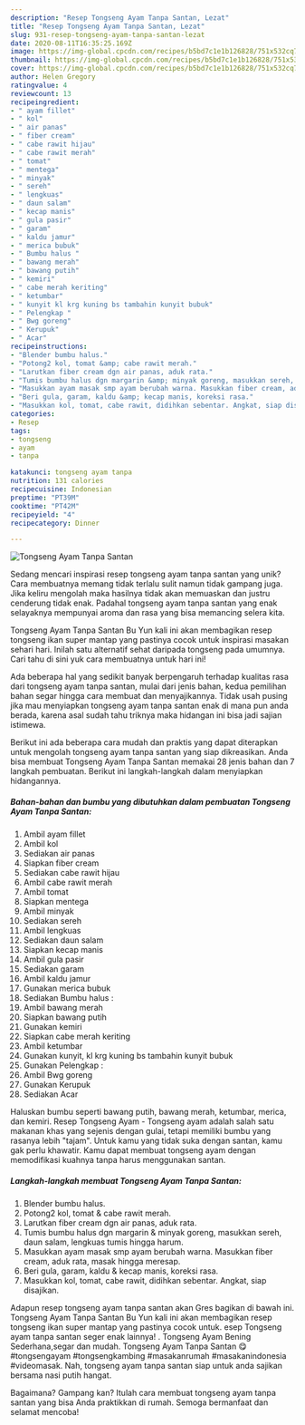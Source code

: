 ```yaml
---
description: "Resep Tongseng Ayam Tanpa Santan, Lezat"
title: "Resep Tongseng Ayam Tanpa Santan, Lezat"
slug: 931-resep-tongseng-ayam-tanpa-santan-lezat
date: 2020-08-11T16:35:25.169Z
image: https://img-global.cpcdn.com/recipes/b5bd7c1e1b126828/751x532cq70/tongseng-ayam-tanpa-santan-foto-resep-utama.jpg
thumbnail: https://img-global.cpcdn.com/recipes/b5bd7c1e1b126828/751x532cq70/tongseng-ayam-tanpa-santan-foto-resep-utama.jpg
cover: https://img-global.cpcdn.com/recipes/b5bd7c1e1b126828/751x532cq70/tongseng-ayam-tanpa-santan-foto-resep-utama.jpg
author: Helen Gregory
ratingvalue: 4
reviewcount: 13
recipeingredient:
- " ayam fillet"
- " kol"
- " air panas"
- " fiber cream"
- " cabe rawit hijau"
- " cabe rawit merah"
- " tomat"
- " mentega"
- " minyak"
- " sereh"
- " lengkuas"
- " daun salam"
- " kecap manis"
- " gula pasir"
- " garam"
- " kaldu jamur"
- " merica bubuk"
- " Bumbu halus "
- " bawang merah"
- " bawang putih"
- " kemiri"
- " cabe merah keriting"
- " ketumbar"
- " kunyit kl krg kuning bs tambahin kunyit bubuk"
- " Pelengkap "
- " Bwg goreng"
- " Kerupuk"
- " Acar"
recipeinstructions:
- "Blender bumbu halus."
- "Potong2 kol, tomat &amp; cabe rawit merah."
- "Larutkan fiber cream dgn air panas, aduk rata."
- "Tumis bumbu halus dgn margarin &amp; minyak goreng, masukkan sereh, daun salam, lengkuas tumis hingga harum."
- "Masukkan ayam masak smp ayam berubah warna. Masukkan fiber cream, aduk rata, masak hingga meresap."
- "Beri gula, garam, kaldu &amp; kecap manis, koreksi rasa."
- "Masukkan kol, tomat, cabe rawit, didihkan sebentar. Angkat, siap disajikan."
categories:
- Resep
tags:
- tongseng
- ayam
- tanpa

katakunci: tongseng ayam tanpa 
nutrition: 131 calories
recipecuisine: Indonesian
preptime: "PT39M"
cooktime: "PT42M"
recipeyield: "4"
recipecategory: Dinner

---
```



![Tongseng Ayam Tanpa Santan](https://img-global.cpcdn.com/recipes/b5bd7c1e1b126828/751x532cq70/tongseng-ayam-tanpa-santan-foto-resep-utama.jpg)

Sedang mencari inspirasi resep tongseng ayam tanpa santan yang unik? Cara membuatnya memang tidak terlalu sulit namun tidak gampang juga. Jika keliru mengolah maka hasilnya tidak akan memuaskan dan justru cenderung tidak enak. Padahal tongseng ayam tanpa santan yang enak selayaknya mempunyai aroma dan rasa yang bisa memancing selera kita.

Tongseng Ayam Tanpa Santan Bu Yun kali ini akan membagikan resep tongseng ikan super mantap yang pastinya cocok untuk inspirasi masakan sehari hari. Inilah satu alternatif sehat daripada tongseng pada umumnya. Cari tahu di sini yuk cara membuatnya untuk hari ini!

Ada beberapa hal yang sedikit banyak berpengaruh terhadap kualitas rasa dari tongseng ayam tanpa santan, mulai dari jenis bahan, kedua pemilihan bahan segar hingga cara membuat dan menyajikannya. Tidak usah pusing jika mau menyiapkan tongseng ayam tanpa santan enak di mana pun anda berada, karena asal sudah tahu triknya maka hidangan ini bisa jadi sajian istimewa.


Berikut ini ada beberapa cara mudah dan praktis yang dapat diterapkan untuk mengolah tongseng ayam tanpa santan yang siap dikreasikan. Anda bisa membuat Tongseng Ayam Tanpa Santan memakai 28 jenis bahan dan 7 langkah pembuatan. Berikut ini langkah-langkah dalam menyiapkan hidangannya.

<!--inarticleads1-->

##### Bahan-bahan dan bumbu yang dibutuhkan dalam pembuatan Tongseng Ayam Tanpa Santan:

1. Ambil  ayam fillet
1. Ambil  kol
1. Sediakan  air panas
1. Siapkan  fiber cream
1. Sediakan  cabe rawit hijau
1. Ambil  cabe rawit merah
1. Ambil  tomat
1. Siapkan  mentega
1. Ambil  minyak
1. Sediakan  sereh
1. Ambil  lengkuas
1. Sediakan  daun salam
1. Siapkan  kecap manis
1. Ambil  gula pasir
1. Sediakan  garam
1. Ambil  kaldu jamur
1. Gunakan  merica bubuk
1. Sediakan  Bumbu halus :
1. Ambil  bawang merah
1. Siapkan  bawang putih
1. Gunakan  kemiri
1. Siapkan  cabe merah keriting
1. Ambil  ketumbar
1. Gunakan  kunyit, kl krg kuning bs tambahin kunyit bubuk
1. Gunakan  Pelengkap :
1. Ambil  Bwg goreng
1. Gunakan  Kerupuk
1. Sediakan  Acar


Haluskan bumbu seperti bawang putih, bawang merah, ketumbar, merica, dan kemiri. Resep Tongseng Ayam - Tongseng ayam adalah salah satu makanan khas yang sejenis dengan gulai, tetapi memiliki bumbu yang rasanya lebih &#34;tajam&#34;. Untuk kamu yang tidak suka dengan santan, kamu gak perlu khawatir. Kamu dapat membuat tongseng ayam dengan memodifikasi kuahnya tanpa harus menggunakan santan. 

<!--inarticleads2-->

##### Langkah-langkah membuat Tongseng Ayam Tanpa Santan:

1. Blender bumbu halus.
1. Potong2 kol, tomat &amp; cabe rawit merah.
1. Larutkan fiber cream dgn air panas, aduk rata.
1. Tumis bumbu halus dgn margarin &amp; minyak goreng, masukkan sereh, daun salam, lengkuas tumis hingga harum.
1. Masukkan ayam masak smp ayam berubah warna. Masukkan fiber cream, aduk rata, masak hingga meresap.
1. Beri gula, garam, kaldu &amp; kecap manis, koreksi rasa.
1. Masukkan kol, tomat, cabe rawit, didihkan sebentar. Angkat, siap disajikan.


Adapun resep tongseng ayam tanpa santan akan Gres bagikan di bawah ini. Tongseng Ayam Tanpa Santan Bu Yun kali ini akan membagikan resep tongseng ikan super mantap yang pastinya cocok untuk. esep Tongseng ayam tanpa santan seger enak lainnya! . Tongseng Ayam Bening Sederhana,segar dan mudah. Tongseng Ayam Tanpa Santan 😋 #tongsengayam #tongsengkambing #masakanrumah #masakanindonesia #videomasak. Nah, tongseng ayam tanpa santan siap untuk anda sajikan bersama nasi putih hangat. 

Bagaimana? Gampang kan? Itulah cara membuat tongseng ayam tanpa santan yang bisa Anda praktikkan di rumah. Semoga bermanfaat dan selamat mencoba!

